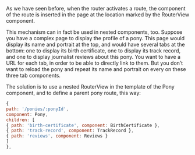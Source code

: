 As we have seen before, when the router activates a route, the component of the route is inserted in the page at the location marked by the RouterView component.

This mechanism can in fact be used in nested components, too. Suppose you have a complex page
to display the profile of a pony. This page would display its name and portrait at the top, and would
have several tabs at the bottom: one to display its birth certificate, one to display its track record,
and one to display journalist reviews about this pony. You want to have a URL for each tab, in order
to be able to directly link to them. But you don’t want to reload the pony and repeat its name and
portrait on every on these three tab components.

The solution is to use a nested RouterView in the template of the Pony component, and to define a
parent pony route, this way:

```js
{
path: '/ponies/:ponyId',
component: Pony,
children: [
{ path: 'birth-certificate', component: BirthCertificate },
{ path: 'track-record', component: TrackRecord },
{ path: 'reviews', component: Reviews }
]
},
```

